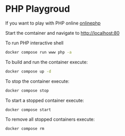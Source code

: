 # PHP Playgroud

If you want to play with PHP online [onlinephp](https://onlinephp.io/)

Start the comtainer and navigate to [http://localhost:80](http://localhost:80)

To run PHP interactive shell
```sh
docker compose run www php -a
```

To build and run the container execute:
```sh
docker compose up -d
```

To stop the container execute:
```sh
docker compose stop
```

To start a stopped container execute:
```sh
docker compose start
```

To remove all stopped containers execute:
```sh
docker compose rm
```